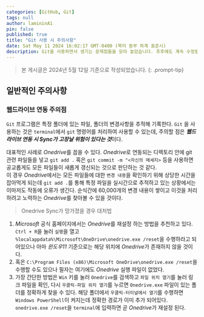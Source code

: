 ```yaml
---
categories: [GitHub, Git]
tags: null
author: lamininA1
pin: false
published: true
title: "Git 사용 시 주의사항"
date: Sat May 11 2024 16:02:17 GMT-0400 (북미 동부 하계 표준시)
description: Git을 사용하면서 생기는 문제점들을 모아 놓았습니다. 추후에도 계속 수정됩니다.
---
```


> 본 게시글은 2024년 5월 12일 기준으로 작성되었습니다.
{: .prompt-tip}

## 일반적인 주의사항

### 웹드라이브 연동 주의점

`Git` 프로그램은 특정 폴더에 있는 파일, 폴더의 변경사항을 추적해 기록한다. `Git` 을 사용하는 것은 `terminal`에서 `git` 명령어를 처리하여 사용할 수 있는데, 주의할 점은 ***웹드라이브 연동 시 Sync가 고장날 위험이 있다는 것***이다.

대표적인 사례로 *Onedrive*를 꼽을 수 있다. *Onedrive*로 연동되는 디렉토리 안에 git 관련 파일들을 넣고 `git add .` 혹은 `git commit -m "<자신의 메세지>` 등을 사용하면 공교롭게도 모든 파일들이 새롭게 갱신되는 것으로 판단하는 것 같다.  
이 경우 *Onedrive*에서는 모든 파일들에 대한 `변경 내용`을 확인하기 위해 상당한 시간을 잡아먹게 되는데 `git add .`를 통해 특정 파일을 실시간으로 추적하고 있는 상황에서는 이마저도 작동에 오류가 생긴다. 순식간에 60,000개의 변경 내용이 쌓이고 이것을 처리하려고 노력하는 *Onedrive*를 찾아볼 수 있을 것이다.

> Onedrive Sync가 망가졌을 경우 대처법

  1. *Microsoft* 공식 홈페이지에서는 *Onedrive*를 재설정 하는 방법을 추천하고 있다. `Ctrl + R`을 눌러 `실행`을 열고 `%localappdata%\Microsoft\OneDrive\onedrive.exe /reset`을 수행하라고 되어있으나 아마 *윈도우11* 기준으로는 해당 위치에 *Onedrive*가 존재하지 않을 것이다.
  2. 혹은 `C:\Program Files (x86)\Microsoft OneDrive\onedrive.exe /reset`을 수행할 수도 있으나 필자는 여기에도 *Onedrive* 실행 파일이 없었다.
  3. 가장 간단한 방법은 `Win` 키를 눌러 `Onedrive`를 검색하고 `파일 위치 열기`를 눌러 링크 파일을 확인, 다시 `우클릭-파일 위치 열기`를 누르면 `Onedrive.exe` 파일이 있는 폴더를 정확하게 찾을 수 있다. 해당 폴더에서 `우클릭-터미널에서 열기`를 수행하면 `Windows PowerShell`이 켜지는데 정확한 경로가 이미 추가 되어있다. `onedrive.exe /reset`을 `terminal`에 입력하면 곧 *Onedrive*가 재설정 된다.
